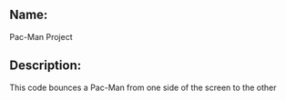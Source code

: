 <h2>Name:</h2>
<p>Pac-Man Project</p>

<h2>Description:</h2> 
<p>This code bounces a Pac-Man from one side of the screen to the other</p>
